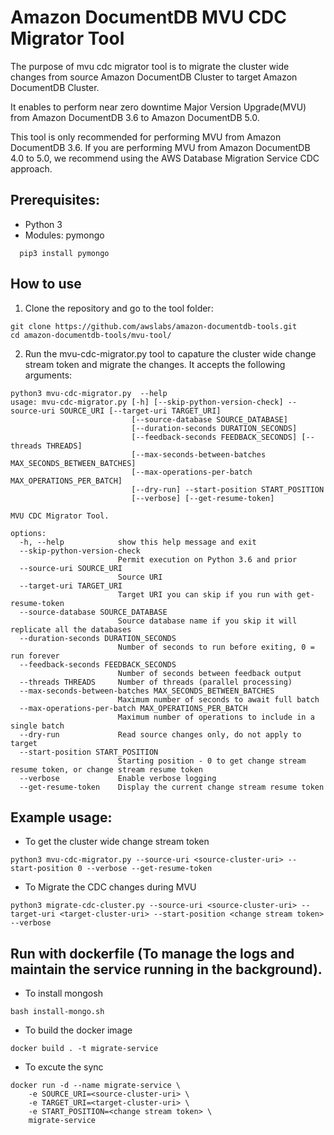# Amazon DocumentDB MVU CDC Migrator Tool

The purpose of mvu cdc migrator tool is to migrate the cluster wide changes from source Amazon DocumentDB Cluster to target  Amazon DocumentDB Cluster.

It enables to perform near zero downtime Major Version Upgrade(MVU) from Amazon DocumentDB 3.6  to Amazon DocumentDB 5.0.

This tool is only recommended for performing MVU from Amazon DocumentDB 3.6. If you are performing MVU from Amazon DocumentDB 4.0 to 5.0, we recommend using the AWS Database Migration Service CDC approach.

## Prerequisites:

 - Python 3
 - Modules: pymongo
```
  pip3 install pymongo
```
## How to use

1. Clone the repository and go to the tool folder:
```
git clone https://github.com/awslabs/amazon-documentdb-tools.git
cd amazon-documentdb-tools/mvu-tool/
```

2. Run the mvu-cdc-migrator.py tool to capature the cluster wide change stream token and migrate the changes. It accepts the following arguments:
```
python3 mvu-cdc-migrator.py  --help
usage: mvu-cdc-migrator.py [-h] [--skip-python-version-check] --source-uri SOURCE_URI [--target-uri TARGET_URI]
                           [--source-database SOURCE_DATABASE] 
                           [--duration-seconds DURATION_SECONDS]
                           [--feedback-seconds FEEDBACK_SECONDS] [--threads THREADS]
                           [--max-seconds-between-batches MAX_SECONDS_BETWEEN_BATCHES]
                           [--max-operations-per-batch MAX_OPERATIONS_PER_BATCH]    
                           [--dry-run] --start-position START_POSITION
                           [--verbose] [--get-resume-token]

MVU CDC Migrator Tool.

options:
  -h, --help            show this help message and exit
  --skip-python-version-check
                        Permit execution on Python 3.6 and prior
  --source-uri SOURCE_URI
                        Source URI
  --target-uri TARGET_URI
                        Target URI you can skip if you run with get-resume-token
  --source-database SOURCE_DATABASE
                        Source database name if you skip it will replicate all the databases
  --duration-seconds DURATION_SECONDS
                        Number of seconds to run before exiting, 0 = run forever
  --feedback-seconds FEEDBACK_SECONDS
                        Number of seconds between feedback output
  --threads THREADS     Number of threads (parallel processing)
  --max-seconds-between-batches MAX_SECONDS_BETWEEN_BATCHES
                        Maximum number of seconds to await full batch
  --max-operations-per-batch MAX_OPERATIONS_PER_BATCH
                        Maximum number of operations to include in a single batch
  --dry-run             Read source changes only, do not apply to target
  --start-position START_POSITION
                        Starting position - 0 to get change stream resume token, or change stream resume token
  --verbose             Enable verbose logging
  --get-resume-token    Display the current change stream resume token
```
## Example usage:

* To get the cluster wide change stream token 
```
python3 mvu-cdc-migrator.py --source-uri <source-cluster-uri> -- start-position 0 --verbose --get-resume-token
```
* To Migrate the CDC changes during MVU
```
python3 migrate-cdc-cluster.py --source-uri <source-cluster-uri> -- target-uri <target-cluster-uri> --start-position <change stream token> --verbose
```

## Run with dockerfile (To manage the logs and maintain the service running in the background).
* To install mongosh
```
bash install-mongo.sh
```

* To build the docker image

```
docker build . -t migrate-service
```
  
* To excute the sync
```
docker run -d --name migrate-service \
    -e SOURCE_URI=<source-cluster-uri> \
    -e TARGET_URI=<target-cluster-uri> \
    -e START_POSITION=<change stream token> \
    migrate-service
```
